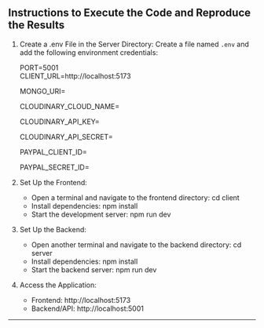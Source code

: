 Instructions to Execute the Code and Reproduce the Results
----------------------------------------------------------

1. Create a .env File in the Server Directory:
   Create a file named `.env` and add the following environment credentials:

   PORT=5001  
   CLIENT_URL=http://localhost:5173
    
   MONGO_URI=
   
   CLOUDINARY_CLOUD_NAME=
   
   CLOUDINARY_API_KEY=
   
   CLOUDINARY_API_SECRET=
   
   PAYPAL_CLIENT_ID=
   
   PAYPAL_SECRET_ID=

3. Set Up the Frontend:
   - Open a terminal and navigate to the frontend directory:
     cd client
   - Install dependencies:
     npm install
   - Start the development server:
     npm run dev

4. Set Up the Backend:
   - Open another terminal and navigate to the backend directory:
     cd server
   - Install dependencies:
     npm install
   - Start the backend server:
     npm run dev

5. Access the Application:
   - Frontend: http://localhost:5173  
   - Backend/API: http://localhost:5001
     


----------------------------------------------------------
